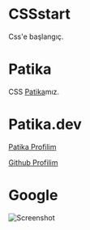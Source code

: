 # CSSstart

Css'e başlangıç.

# Patika

CSS [Patika](https://www.patika.dev/tr)mız.

# Patika.dev

[Patika Profilim](https://app.patika.dev/nobran)

[Github Profilim](https://github.com/NizMucahit)

# Google

![Screenshot](/CSS-Ödev2/img/google1996.jpg)
